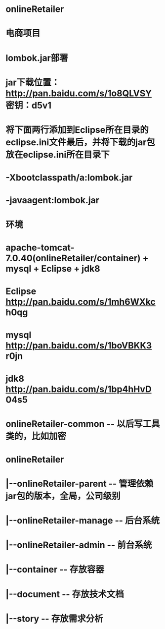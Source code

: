 # onlineRetailer
# 电商项目

# lombok.jar部署
# jar下载位置：http://pan.baidu.com/s/1o8QLVSY  密钥：d5v1
# 将下面两行添加到Eclipse所在目录的eclipse.ini文件最后，并将下载的jar包放在eclipse.ini所在目录下
# -Xbootclasspath/a:lombok.jar
# -javaagent:lombok.jar

# 环境
# apache-tomcat-7.0.40(onlineRetailer/container) + mysql + Eclipse + jdk8
# Eclipse  http://pan.baidu.com/s/1mh6WXkc		h0qg
# mysql	   http://pan.baidu.com/s/1boVBKK3		r0jn
# jdk8	   http://pan.baidu.com/s/1bp4hHvD		04s5

# onlineRetailer-common  -- 以后写工具类的，比如加密
# onlineRetailer
# |--onlineRetailer-parent -- 管理依赖jar包的版本，全局，公司级别
# |--onlineRetailer-manage  -- 后台系统
# |--onlineRetailer-admin  -- 前台系统
# |--container  -- 存放容器
# |--document  -- 存放技术文档
# |--story  -- 存放需求分析
